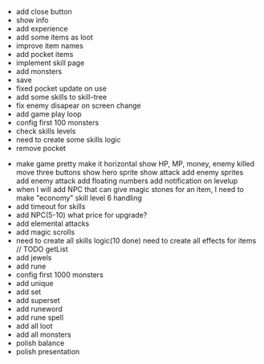 + add close button
+ show info
+ add experience
+ add some items as loot
+ improve item names
+ add pocket items
+ implement skill page
+ add monsters
+ save
+ fixed pocket update on use
+ add some skills to skill-tree
+ fix enemy disapear on screen change
+ add game play loop
+ config first 100 monsters
+ check skills levels
+ need to create some skills logic
+ remove pocket
- make game pretty
    make it horizontal
    show HP, MP, money, enemy killed
    move three buttons
    show hero sprite
    show attack
    add enemy sprites
    add enemy attack
    add floating numbers
    add notification on levelup
- when I will add NPC that can give magic stones for an item, I need to make "economy" skill level 6 handling
- add timeout for skills
- add NPC(5-10)
    what price for upgrade?
- add elemental attacks
- add magic scrolls
- need to create all skills logic(10 done)
need to create all effects for items
// TODO getList
- add jewels
- add rune
- config first 1000 monsters
- add unique
- add set
- add superset
- add runeword
- add rune spell
- add all loot
- add all monsters
- polish balance
- polish presentation